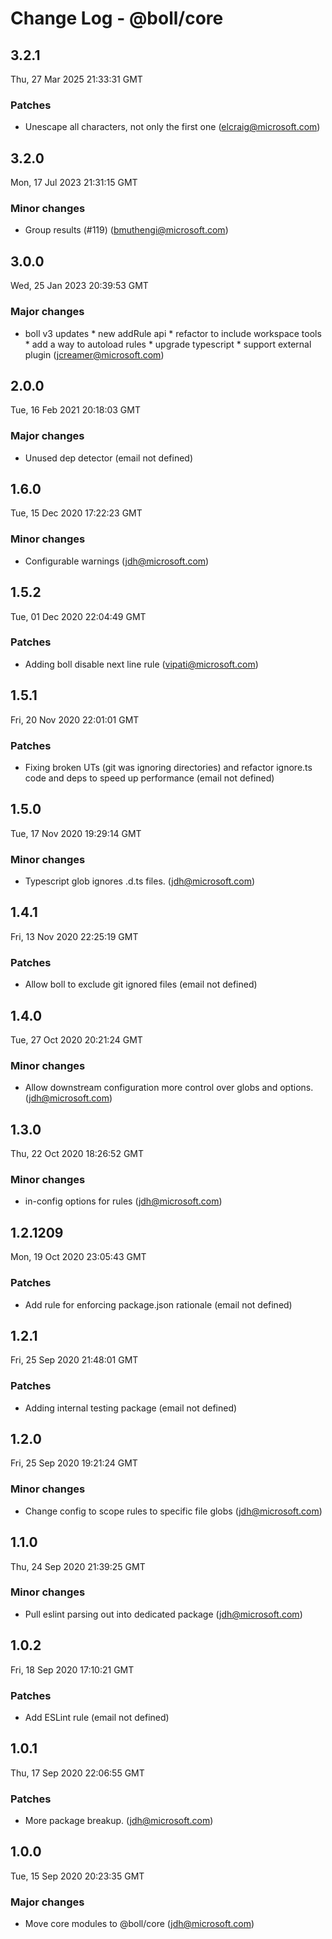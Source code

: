 # Change Log - @boll/core

<!-- This log was last generated on Thu, 27 Mar 2025 21:33:31 GMT and should not be manually modified. -->

<!-- Start content -->

## 3.2.1

Thu, 27 Mar 2025 21:33:31 GMT

### Patches

- Unescape all characters, not only the first one (elcraig@microsoft.com)

## 3.2.0

Mon, 17 Jul 2023 21:31:15 GMT

### Minor changes

- Group results (#119) (bmuthengi@microsoft.com)

## 3.0.0

Wed, 25 Jan 2023 20:39:53 GMT

### Major changes

- boll v3 updates * new addRule api * refactor to include workspace tools * add a way to autoload rules * upgrade typescript * support external plugin (jcreamer@microsoft.com)

## 2.0.0

Tue, 16 Feb 2021 20:18:03 GMT

### Major changes

- Unused dep detector (email not defined)

## 1.6.0

Tue, 15 Dec 2020 17:22:23 GMT

### Minor changes

- Configurable warnings (jdh@microsoft.com)

## 1.5.2

Tue, 01 Dec 2020 22:04:49 GMT

### Patches

- Adding boll disable next line rule (vipati@microsoft.com)

## 1.5.1

Fri, 20 Nov 2020 22:01:01 GMT

### Patches

- Fixing broken UTs (git was ignoring directories) and refactor ignore.ts code and deps to speed up performance (email not defined)

## 1.5.0

Tue, 17 Nov 2020 19:29:14 GMT

### Minor changes

- Typescript glob ignores .d.ts files. (jdh@microsoft.com)

## 1.4.1

Fri, 13 Nov 2020 22:25:19 GMT

### Patches

- Allow boll to exclude git ignored files (email not defined)

## 1.4.0

Tue, 27 Oct 2020 20:21:24 GMT

### Minor changes

- Allow downstream configuration more control over globs and options. (jdh@microsoft.com)

## 1.3.0

Thu, 22 Oct 2020 18:26:52 GMT

### Minor changes

- in-config options for rules (jdh@microsoft.com)

## 1.2.1209

Mon, 19 Oct 2020 23:05:43 GMT

### Patches

- Add rule for enforcing package.json rationale (email not defined)

## 1.2.1

Fri, 25 Sep 2020 21:48:01 GMT

### Patches

- Adding internal testing package (email not defined)

## 1.2.0

Fri, 25 Sep 2020 19:21:24 GMT

### Minor changes

- Change config to scope rules to specific file globs (jdh@microsoft.com)

## 1.1.0

Thu, 24 Sep 2020 21:39:25 GMT

### Minor changes

- Pull eslint parsing out into dedicated package (jdh@microsoft.com)

## 1.0.2

Fri, 18 Sep 2020 17:10:21 GMT

### Patches

- Add ESLint rule (email not defined)

## 1.0.1

Thu, 17 Sep 2020 22:06:55 GMT

### Patches

- More package breakup. (jdh@microsoft.com)

## 1.0.0

Tue, 15 Sep 2020 20:23:35 GMT

### Major changes

- Move core modules to @boll/core (jdh@microsoft.com)
